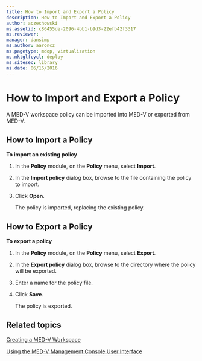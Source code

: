 ```yaml
---
title: How to Import and Export a Policy
description: How to Import and Export a Policy
author: aczechowski
ms.assetid: c86455de-2096-4bb1-b9d3-22efb42f3317
ms.reviewer: 
manager: dansimp
ms.author: aaroncz
ms.pagetype: mdop, virtualization
ms.mktglfcycl: deploy
ms.sitesec: library
ms.date: 06/16/2016
---
```



# How to Import and Export a Policy


A MED-V workspace policy can be imported into MED-V or exported from MED-V.

## How to Import a Policy


**To import an existing policy**

1.  In the **Policy** module, on the **Policy** menu, select **Import**.

2.  In the **Import policy** dialog box, browse to the file containing the policy to import.

3.  Click **Open**.

    The policy is imported, replacing the existing policy.

## How to Export a Policy


**To export a policy**

1.  In the **Policy** module, on the **Policy** menu, select **Export**.

2.  In the **Export policy** dialog box, browse to the directory where the policy will be exported.

3.  Enter a name for the policy file.

4.  Click **Save**.

    The policy is exported.

## Related topics


[Creating a MED-V Workspace](creating-a-med-v-workspacemedv-10-sp1.md)

[Using the MED-V Management Console User Interface](using-the-med-v-management-console-user-interface.md)

 

 






